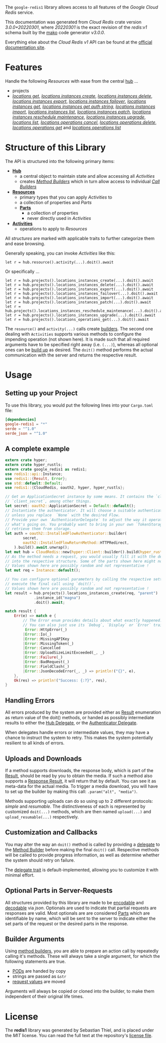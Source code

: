 <!---
DO NOT EDIT !
This file was generated automatically from 'src/mako/api/README.md.mako'
DO NOT EDIT !
-->
The `google-redis1` library allows access to all features of the *Google Cloud Redis* service.

This documentation was generated from *Cloud Redis* crate version *3.0.0+20220301*, where *20220301* is the exact revision of the *redis:v1* schema built by the [mako](http://www.makotemplates.org/) code generator *v3.0.0*.

Everything else about the *Cloud Redis* *v1* API can be found at the
[official documentation site](https://cloud.google.com/memorystore/docs/redis/).
# Features

Handle the following *Resources* with ease from the central [hub](https://docs.rs/google-redis1/3.0.0+20220301/google_redis1/CloudRedis) ... 

* projects
 * [*locations get*](https://docs.rs/google-redis1/3.0.0+20220301/google_redis1/api::ProjectLocationGetCall), [*locations instances create*](https://docs.rs/google-redis1/3.0.0+20220301/google_redis1/api::ProjectLocationInstanceCreateCall), [*locations instances delete*](https://docs.rs/google-redis1/3.0.0+20220301/google_redis1/api::ProjectLocationInstanceDeleteCall), [*locations instances export*](https://docs.rs/google-redis1/3.0.0+20220301/google_redis1/api::ProjectLocationInstanceExportCall), [*locations instances failover*](https://docs.rs/google-redis1/3.0.0+20220301/google_redis1/api::ProjectLocationInstanceFailoverCall), [*locations instances get*](https://docs.rs/google-redis1/3.0.0+20220301/google_redis1/api::ProjectLocationInstanceGetCall), [*locations instances get auth string*](https://docs.rs/google-redis1/3.0.0+20220301/google_redis1/api::ProjectLocationInstanceGetAuthStringCall), [*locations instances import*](https://docs.rs/google-redis1/3.0.0+20220301/google_redis1/api::ProjectLocationInstanceImportCall), [*locations instances list*](https://docs.rs/google-redis1/3.0.0+20220301/google_redis1/api::ProjectLocationInstanceListCall), [*locations instances patch*](https://docs.rs/google-redis1/3.0.0+20220301/google_redis1/api::ProjectLocationInstancePatchCall), [*locations instances reschedule maintenance*](https://docs.rs/google-redis1/3.0.0+20220301/google_redis1/api::ProjectLocationInstanceRescheduleMaintenanceCall), [*locations instances upgrade*](https://docs.rs/google-redis1/3.0.0+20220301/google_redis1/api::ProjectLocationInstanceUpgradeCall), [*locations list*](https://docs.rs/google-redis1/3.0.0+20220301/google_redis1/api::ProjectLocationListCall), [*locations operations cancel*](https://docs.rs/google-redis1/3.0.0+20220301/google_redis1/api::ProjectLocationOperationCancelCall), [*locations operations delete*](https://docs.rs/google-redis1/3.0.0+20220301/google_redis1/api::ProjectLocationOperationDeleteCall), [*locations operations get*](https://docs.rs/google-redis1/3.0.0+20220301/google_redis1/api::ProjectLocationOperationGetCall) and [*locations operations list*](https://docs.rs/google-redis1/3.0.0+20220301/google_redis1/api::ProjectLocationOperationListCall)




# Structure of this Library

The API is structured into the following primary items:

* **[Hub](https://docs.rs/google-redis1/3.0.0+20220301/google_redis1/CloudRedis)**
    * a central object to maintain state and allow accessing all *Activities*
    * creates [*Method Builders*](https://docs.rs/google-redis1/3.0.0+20220301/google_redis1/client::MethodsBuilder) which in turn
      allow access to individual [*Call Builders*](https://docs.rs/google-redis1/3.0.0+20220301/google_redis1/client::CallBuilder)
* **[Resources](https://docs.rs/google-redis1/3.0.0+20220301/google_redis1/client::Resource)**
    * primary types that you can apply *Activities* to
    * a collection of properties and *Parts*
    * **[Parts](https://docs.rs/google-redis1/3.0.0+20220301/google_redis1/client::Part)**
        * a collection of properties
        * never directly used in *Activities*
* **[Activities](https://docs.rs/google-redis1/3.0.0+20220301/google_redis1/client::CallBuilder)**
    * operations to apply to *Resources*

All *structures* are marked with applicable traits to further categorize them and ease browsing.

Generally speaking, you can invoke *Activities* like this:

```Rust,ignore
let r = hub.resource().activity(...).doit().await
```

Or specifically ...

```ignore
let r = hub.projects().locations_instances_create(...).doit().await
let r = hub.projects().locations_instances_delete(...).doit().await
let r = hub.projects().locations_instances_export(...).doit().await
let r = hub.projects().locations_instances_failover(...).doit().await
let r = hub.projects().locations_instances_import(...).doit().await
let r = hub.projects().locations_instances_patch(...).doit().await
let r = hub.projects().locations_instances_reschedule_maintenance(...).doit().await
let r = hub.projects().locations_instances_upgrade(...).doit().await
let r = hub.projects().locations_operations_get(...).doit().await
```

The `resource()` and `activity(...)` calls create [builders][builder-pattern]. The second one dealing with `Activities` 
supports various methods to configure the impending operation (not shown here). It is made such that all required arguments have to be 
specified right away (i.e. `(...)`), whereas all optional ones can be [build up][builder-pattern] as desired.
The `doit()` method performs the actual communication with the server and returns the respective result.

# Usage

## Setting up your Project

To use this library, you would put the following lines into your `Cargo.toml` file:

```toml
[dependencies]
google-redis1 = "*"
serde = "^1.0"
serde_json = "^1.0"
```

## A complete example

```Rust
extern crate hyper;
extern crate hyper_rustls;
extern crate google_redis1 as redis1;
use redis1::api::Instance;
use redis1::{Result, Error};
use std::default::Default;
use redis1::{CloudRedis, oauth2, hyper, hyper_rustls};

// Get an ApplicationSecret instance by some means. It contains the `client_id` and 
// `client_secret`, among other things.
let secret: oauth2::ApplicationSecret = Default::default();
// Instantiate the authenticator. It will choose a suitable authentication flow for you, 
// unless you replace  `None` with the desired Flow.
// Provide your own `AuthenticatorDelegate` to adjust the way it operates and get feedback about 
// what's going on. You probably want to bring in your own `TokenStorage` to persist tokens and
// retrieve them from storage.
let auth = oauth2::InstalledFlowAuthenticator::builder(
        secret,
        oauth2::InstalledFlowReturnMethod::HTTPRedirect,
    ).build().await.unwrap();
let mut hub = CloudRedis::new(hyper::Client::builder().build(hyper_rustls::HttpsConnector::with_native_roots()), auth);
// As the method needs a request, you would usually fill it with the desired information
// into the respective structure. Some of the parts shown here might not be applicable !
// Values shown here are possibly random and not representative !
let mut req = Instance::default();

// You can configure optional parameters by calling the respective setters at will, and
// execute the final call using `doit()`.
// Values shown here are possibly random and not representative !
let result = hub.projects().locations_instances_create(req, "parent")
             .instance_id("magna")
             .doit().await;

match result {
    Err(e) => match e {
        // The Error enum provides details about what exactly happened.
        // You can also just use its `Debug`, `Display` or `Error` traits
         Error::HttpError(_)
        |Error::Io(_)
        |Error::MissingAPIKey
        |Error::MissingToken(_)
        |Error::Cancelled
        |Error::UploadSizeLimitExceeded(_, _)
        |Error::Failure(_)
        |Error::BadRequest(_)
        |Error::FieldClash(_)
        |Error::JsonDecodeError(_, _) => println!("{}", e),
    },
    Ok(res) => println!("Success: {:?}", res),
}

```
## Handling Errors

All errors produced by the system are provided either as [Result](https://docs.rs/google-redis1/3.0.0+20220301/google_redis1/client::Result) enumeration as return value of
the doit() methods, or handed as possibly intermediate results to either the 
[Hub Delegate](https://docs.rs/google-redis1/3.0.0+20220301/google_redis1/client::Delegate), or the [Authenticator Delegate](https://docs.rs/yup-oauth2/*/yup_oauth2/trait.AuthenticatorDelegate.html).

When delegates handle errors or intermediate values, they may have a chance to instruct the system to retry. This 
makes the system potentially resilient to all kinds of errors.

## Uploads and Downloads
If a method supports downloads, the response body, which is part of the [Result](https://docs.rs/google-redis1/3.0.0+20220301/google_redis1/client::Result), should be
read by you to obtain the media.
If such a method also supports a [Response Result](https://docs.rs/google-redis1/3.0.0+20220301/google_redis1/client::ResponseResult), it will return that by default.
You can see it as meta-data for the actual media. To trigger a media download, you will have to set up the builder by making
this call: `.param("alt", "media")`.

Methods supporting uploads can do so using up to 2 different protocols: 
*simple* and *resumable*. The distinctiveness of each is represented by customized 
`doit(...)` methods, which are then named `upload(...)` and `upload_resumable(...)` respectively.

## Customization and Callbacks

You may alter the way an `doit()` method is called by providing a [delegate](https://docs.rs/google-redis1/3.0.0+20220301/google_redis1/client::Delegate) to the 
[Method Builder](https://docs.rs/google-redis1/3.0.0+20220301/google_redis1/client::CallBuilder) before making the final `doit()` call. 
Respective methods will be called to provide progress information, as well as determine whether the system should 
retry on failure.

The [delegate trait](https://docs.rs/google-redis1/3.0.0+20220301/google_redis1/client::Delegate) is default-implemented, allowing you to customize it with minimal effort.

## Optional Parts in Server-Requests

All structures provided by this library are made to be [encodable](https://docs.rs/google-redis1/3.0.0+20220301/google_redis1/client::RequestValue) and 
[decodable](https://docs.rs/google-redis1/3.0.0+20220301/google_redis1/client::ResponseResult) via *json*. Optionals are used to indicate that partial requests are responses 
are valid.
Most optionals are are considered [Parts](https://docs.rs/google-redis1/3.0.0+20220301/google_redis1/client::Part) which are identifiable by name, which will be sent to 
the server to indicate either the set parts of the request or the desired parts in the response.

## Builder Arguments

Using [method builders](https://docs.rs/google-redis1/3.0.0+20220301/google_redis1/client::CallBuilder), you are able to prepare an action call by repeatedly calling it's methods.
These will always take a single argument, for which the following statements are true.

* [PODs][wiki-pod] are handed by copy
* strings are passed as `&str`
* [request values](https://docs.rs/google-redis1/3.0.0+20220301/google_redis1/client::RequestValue) are moved

Arguments will always be copied or cloned into the builder, to make them independent of their original life times.

[wiki-pod]: http://en.wikipedia.org/wiki/Plain_old_data_structure
[builder-pattern]: http://en.wikipedia.org/wiki/Builder_pattern
[google-go-api]: https://github.com/google/google-api-go-client

# License
The **redis1** library was generated by Sebastian Thiel, and is placed 
under the *MIT* license.
You can read the full text at the repository's [license file][repo-license].

[repo-license]: https://github.com/Byron/google-apis-rsblob/main/LICENSE.md
